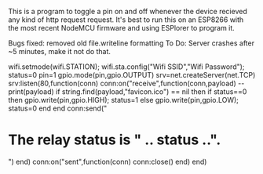 This is a program to toggle a pin on and off whenever the device recieved any kind of http request request. It's best to run this on an ESP8266 with the most recent NodeMCU firmware and using ESPlorer to program it. 

Bugs fixed: 
removed old file.writeline formatting
To Do:
Server crashes after ~5 minutes, make it not do that.


wifi.setmode(wifi.STATION);
wifi.sta.config("Wifi SSID","Wifi Password");
status=0
pin=1
gpio.mode(pin,gpio.OUTPUT)
srv=net.createServer(net.TCP) 
srv:listen(80,function(conn)
	conn:on("receive",function(conn,payload)
		-- print(payload)
		if string.find(payload,"favicon.ico") == nil then
		if status==0 then gpio.write(pin,gpio.HIGH); status=1 else gpio.write(pin,gpio.LOW); status=0 end
		end
		conn:send("<h1> The relay status is " .. status ..".</h1>")
		end)
	conn:on("sent",function(conn) conn:close() end)
end)
